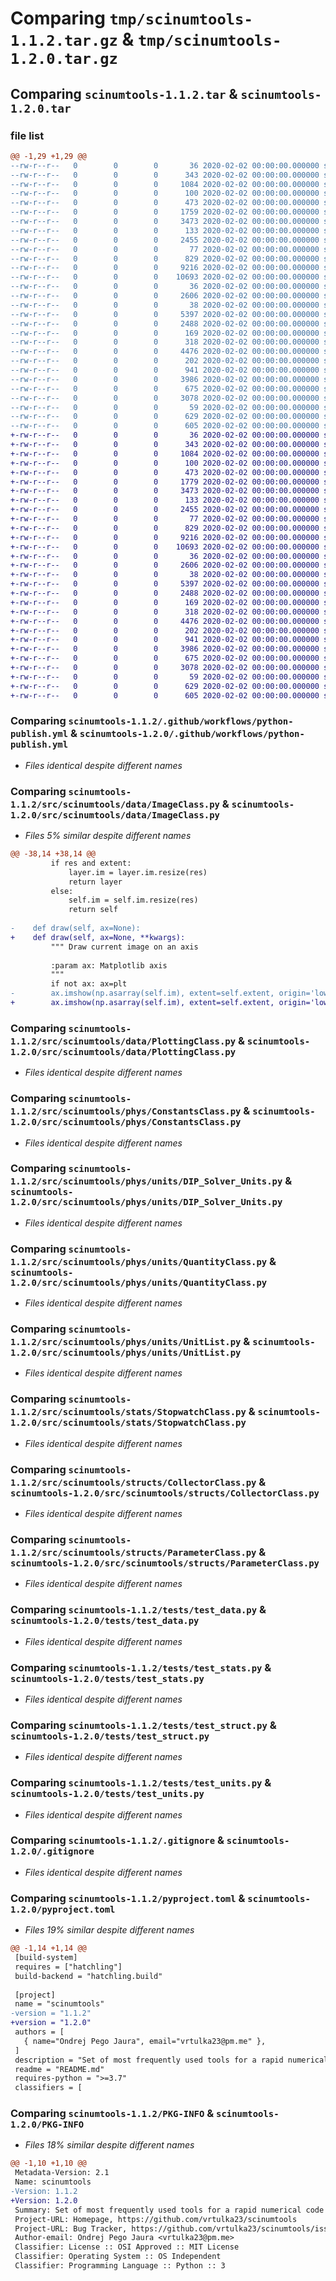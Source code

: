 # Comparing `tmp/scinumtools-1.1.2.tar.gz` & `tmp/scinumtools-1.2.0.tar.gz`

## Comparing `scinumtools-1.1.2.tar` & `scinumtools-1.2.0.tar`

### file list

```diff
@@ -1,29 +1,29 @@
--rw-r--r--   0        0        0       36 2020-02-02 00:00:00.000000 scinumtools-1.1.2/requirements.txt
--rw-r--r--   0        0        0      343 2020-02-02 00:00:00.000000 scinumtools-1.1.2/.github/workflows/pytest.yml
--rw-r--r--   0        0        0     1084 2020-02-02 00:00:00.000000 scinumtools-1.1.2/.github/workflows/python-publish.yml
--rw-r--r--   0        0        0      100 2020-02-02 00:00:00.000000 scinumtools-1.1.2/src/scinumtools/__init__.py
--rw-r--r--   0        0        0      473 2020-02-02 00:00:00.000000 scinumtools-1.1.2/src/scinumtools/data/CachingClass.py
--rw-r--r--   0        0        0     1759 2020-02-02 00:00:00.000000 scinumtools-1.1.2/src/scinumtools/data/ImageClass.py
--rw-r--r--   0        0        0     3473 2020-02-02 00:00:00.000000 scinumtools-1.1.2/src/scinumtools/data/PlottingClass.py
--rw-r--r--   0        0        0      133 2020-02-02 00:00:00.000000 scinumtools-1.1.2/src/scinumtools/data/__init__.py
--rw-r--r--   0        0        0     2455 2020-02-02 00:00:00.000000 scinumtools-1.1.2/src/scinumtools/phys/ConstantsClass.py
--rw-r--r--   0        0        0       77 2020-02-02 00:00:00.000000 scinumtools-1.1.2/src/scinumtools/phys/__init__.py
--rw-r--r--   0        0        0      829 2020-02-02 00:00:00.000000 scinumtools-1.1.2/src/scinumtools/phys/units/DIP_Solver_Units.py
--rw-r--r--   0        0        0     9216 2020-02-02 00:00:00.000000 scinumtools-1.1.2/src/scinumtools/phys/units/QuantityClass.py
--rw-r--r--   0        0        0    10693 2020-02-02 00:00:00.000000 scinumtools-1.1.2/src/scinumtools/phys/units/UnitList.py
--rw-r--r--   0        0        0       36 2020-02-02 00:00:00.000000 scinumtools-1.1.2/src/scinumtools/phys/units/__init__.py
--rw-r--r--   0        0        0     2606 2020-02-02 00:00:00.000000 scinumtools-1.1.2/src/scinumtools/stats/StopwatchClass.py
--rw-r--r--   0        0        0       38 2020-02-02 00:00:00.000000 scinumtools-1.1.2/src/scinumtools/stats/__init__.py
--rw-r--r--   0        0        0     5397 2020-02-02 00:00:00.000000 scinumtools-1.1.2/src/scinumtools/structs/CollectorClass.py
--rw-r--r--   0        0        0     2488 2020-02-02 00:00:00.000000 scinumtools-1.1.2/src/scinumtools/structs/ParameterClass.py
--rw-r--r--   0        0        0      169 2020-02-02 00:00:00.000000 scinumtools-1.1.2/src/scinumtools/structs/__init__.py
--rw-r--r--   0        0        0      318 2020-02-02 00:00:00.000000 scinumtools-1.1.2/tests/cached_data.npy
--rw-r--r--   0        0        0     4476 2020-02-02 00:00:00.000000 scinumtools-1.1.2/tests/test_data.py
--rw-r--r--   0        0        0      202 2020-02-02 00:00:00.000000 scinumtools-1.1.2/tests/test_physics.py
--rw-r--r--   0        0        0      941 2020-02-02 00:00:00.000000 scinumtools-1.1.2/tests/test_stats.py
--rw-r--r--   0        0        0     3986 2020-02-02 00:00:00.000000 scinumtools-1.1.2/tests/test_struct.py
--rw-r--r--   0        0        0      675 2020-02-02 00:00:00.000000 scinumtools-1.1.2/tests/test_units.py
--rw-r--r--   0        0        0     3078 2020-02-02 00:00:00.000000 scinumtools-1.1.2/.gitignore
--rw-r--r--   0        0        0       59 2020-02-02 00:00:00.000000 scinumtools-1.1.2/README.md
--rw-r--r--   0        0        0      629 2020-02-02 00:00:00.000000 scinumtools-1.1.2/pyproject.toml
--rw-r--r--   0        0        0      605 2020-02-02 00:00:00.000000 scinumtools-1.1.2/PKG-INFO
+-rw-r--r--   0        0        0       36 2020-02-02 00:00:00.000000 scinumtools-1.2.0/requirements.txt
+-rw-r--r--   0        0        0      343 2020-02-02 00:00:00.000000 scinumtools-1.2.0/.github/workflows/pytest.yml
+-rw-r--r--   0        0        0     1084 2020-02-02 00:00:00.000000 scinumtools-1.2.0/.github/workflows/python-publish.yml
+-rw-r--r--   0        0        0      100 2020-02-02 00:00:00.000000 scinumtools-1.2.0/src/scinumtools/__init__.py
+-rw-r--r--   0        0        0      473 2020-02-02 00:00:00.000000 scinumtools-1.2.0/src/scinumtools/data/CachingClass.py
+-rw-r--r--   0        0        0     1779 2020-02-02 00:00:00.000000 scinumtools-1.2.0/src/scinumtools/data/ImageClass.py
+-rw-r--r--   0        0        0     3473 2020-02-02 00:00:00.000000 scinumtools-1.2.0/src/scinumtools/data/PlottingClass.py
+-rw-r--r--   0        0        0      133 2020-02-02 00:00:00.000000 scinumtools-1.2.0/src/scinumtools/data/__init__.py
+-rw-r--r--   0        0        0     2455 2020-02-02 00:00:00.000000 scinumtools-1.2.0/src/scinumtools/phys/ConstantsClass.py
+-rw-r--r--   0        0        0       77 2020-02-02 00:00:00.000000 scinumtools-1.2.0/src/scinumtools/phys/__init__.py
+-rw-r--r--   0        0        0      829 2020-02-02 00:00:00.000000 scinumtools-1.2.0/src/scinumtools/phys/units/DIP_Solver_Units.py
+-rw-r--r--   0        0        0     9216 2020-02-02 00:00:00.000000 scinumtools-1.2.0/src/scinumtools/phys/units/QuantityClass.py
+-rw-r--r--   0        0        0    10693 2020-02-02 00:00:00.000000 scinumtools-1.2.0/src/scinumtools/phys/units/UnitList.py
+-rw-r--r--   0        0        0       36 2020-02-02 00:00:00.000000 scinumtools-1.2.0/src/scinumtools/phys/units/__init__.py
+-rw-r--r--   0        0        0     2606 2020-02-02 00:00:00.000000 scinumtools-1.2.0/src/scinumtools/stats/StopwatchClass.py
+-rw-r--r--   0        0        0       38 2020-02-02 00:00:00.000000 scinumtools-1.2.0/src/scinumtools/stats/__init__.py
+-rw-r--r--   0        0        0     5397 2020-02-02 00:00:00.000000 scinumtools-1.2.0/src/scinumtools/structs/CollectorClass.py
+-rw-r--r--   0        0        0     2488 2020-02-02 00:00:00.000000 scinumtools-1.2.0/src/scinumtools/structs/ParameterClass.py
+-rw-r--r--   0        0        0      169 2020-02-02 00:00:00.000000 scinumtools-1.2.0/src/scinumtools/structs/__init__.py
+-rw-r--r--   0        0        0      318 2020-02-02 00:00:00.000000 scinumtools-1.2.0/tests/cached_data.npy
+-rw-r--r--   0        0        0     4476 2020-02-02 00:00:00.000000 scinumtools-1.2.0/tests/test_data.py
+-rw-r--r--   0        0        0      202 2020-02-02 00:00:00.000000 scinumtools-1.2.0/tests/test_physics.py
+-rw-r--r--   0        0        0      941 2020-02-02 00:00:00.000000 scinumtools-1.2.0/tests/test_stats.py
+-rw-r--r--   0        0        0     3986 2020-02-02 00:00:00.000000 scinumtools-1.2.0/tests/test_struct.py
+-rw-r--r--   0        0        0      675 2020-02-02 00:00:00.000000 scinumtools-1.2.0/tests/test_units.py
+-rw-r--r--   0        0        0     3078 2020-02-02 00:00:00.000000 scinumtools-1.2.0/.gitignore
+-rw-r--r--   0        0        0       59 2020-02-02 00:00:00.000000 scinumtools-1.2.0/README.md
+-rw-r--r--   0        0        0      629 2020-02-02 00:00:00.000000 scinumtools-1.2.0/pyproject.toml
+-rw-r--r--   0        0        0      605 2020-02-02 00:00:00.000000 scinumtools-1.2.0/PKG-INFO
```

### Comparing `scinumtools-1.1.2/.github/workflows/python-publish.yml` & `scinumtools-1.2.0/.github/workflows/python-publish.yml`

 * *Files identical despite different names*

### Comparing `scinumtools-1.1.2/src/scinumtools/data/ImageClass.py` & `scinumtools-1.2.0/src/scinumtools/data/ImageClass.py`

 * *Files 5% similar despite different names*

```diff
@@ -38,14 +38,14 @@
         if res and extent:
             layer.im = layer.im.resize(res)
             return layer
         else:
             self.im = self.im.resize(res)
             return self
         
-    def draw(self, ax=None):
+    def draw(self, ax=None, **kwargs):
         """ Draw current image on an axis
 
         :param ax: Matplotlib axis
         """
         if not ax: ax=plt
-        ax.imshow(np.asarray(self.im), extent=self.extent, origin='lower')
+        ax.imshow(np.asarray(self.im), extent=self.extent, origin='lower', **kwargs)
```

### Comparing `scinumtools-1.1.2/src/scinumtools/data/PlottingClass.py` & `scinumtools-1.2.0/src/scinumtools/data/PlottingClass.py`

 * *Files identical despite different names*

### Comparing `scinumtools-1.1.2/src/scinumtools/phys/ConstantsClass.py` & `scinumtools-1.2.0/src/scinumtools/phys/ConstantsClass.py`

 * *Files identical despite different names*

### Comparing `scinumtools-1.1.2/src/scinumtools/phys/units/DIP_Solver_Units.py` & `scinumtools-1.2.0/src/scinumtools/phys/units/DIP_Solver_Units.py`

 * *Files identical despite different names*

### Comparing `scinumtools-1.1.2/src/scinumtools/phys/units/QuantityClass.py` & `scinumtools-1.2.0/src/scinumtools/phys/units/QuantityClass.py`

 * *Files identical despite different names*

### Comparing `scinumtools-1.1.2/src/scinumtools/phys/units/UnitList.py` & `scinumtools-1.2.0/src/scinumtools/phys/units/UnitList.py`

 * *Files identical despite different names*

### Comparing `scinumtools-1.1.2/src/scinumtools/stats/StopwatchClass.py` & `scinumtools-1.2.0/src/scinumtools/stats/StopwatchClass.py`

 * *Files identical despite different names*

### Comparing `scinumtools-1.1.2/src/scinumtools/structs/CollectorClass.py` & `scinumtools-1.2.0/src/scinumtools/structs/CollectorClass.py`

 * *Files identical despite different names*

### Comparing `scinumtools-1.1.2/src/scinumtools/structs/ParameterClass.py` & `scinumtools-1.2.0/src/scinumtools/structs/ParameterClass.py`

 * *Files identical despite different names*

### Comparing `scinumtools-1.1.2/tests/test_data.py` & `scinumtools-1.2.0/tests/test_data.py`

 * *Files identical despite different names*

### Comparing `scinumtools-1.1.2/tests/test_stats.py` & `scinumtools-1.2.0/tests/test_stats.py`

 * *Files identical despite different names*

### Comparing `scinumtools-1.1.2/tests/test_struct.py` & `scinumtools-1.2.0/tests/test_struct.py`

 * *Files identical despite different names*

### Comparing `scinumtools-1.1.2/tests/test_units.py` & `scinumtools-1.2.0/tests/test_units.py`

 * *Files identical despite different names*

### Comparing `scinumtools-1.1.2/.gitignore` & `scinumtools-1.2.0/.gitignore`

 * *Files identical despite different names*

### Comparing `scinumtools-1.1.2/pyproject.toml` & `scinumtools-1.2.0/pyproject.toml`

 * *Files 19% similar despite different names*

```diff
@@ -1,14 +1,14 @@
 [build-system]
 requires = ["hatchling"]
 build-backend = "hatchling.build"
 
 [project]
 name = "scinumtools"
-version = "1.1.2"
+version = "1.2.0"
 authors = [
   { name="Ondrej Pego Jaura", email="vrtulka23@pm.me" },
 ]
 description = "Set of most frequently used tools for a rapid numerical code development in Python."
 readme = "README.md"
 requires-python = ">=3.7"
 classifiers = [
```

### Comparing `scinumtools-1.1.2/PKG-INFO` & `scinumtools-1.2.0/PKG-INFO`

 * *Files 18% similar despite different names*

```diff
@@ -1,10 +1,10 @@
 Metadata-Version: 2.1
 Name: scinumtools
-Version: 1.1.2
+Version: 1.2.0
 Summary: Set of most frequently used tools for a rapid numerical code development in Python.
 Project-URL: Homepage, https://github.com/vrtulka23/scinumtools
 Project-URL: Bug Tracker, https://github.com/vrtulka23/scinumtools/issues
 Author-email: Ondrej Pego Jaura <vrtulka23@pm.me>
 Classifier: License :: OSI Approved :: MIT License
 Classifier: Operating System :: OS Independent
 Classifier: Programming Language :: Python :: 3
```

